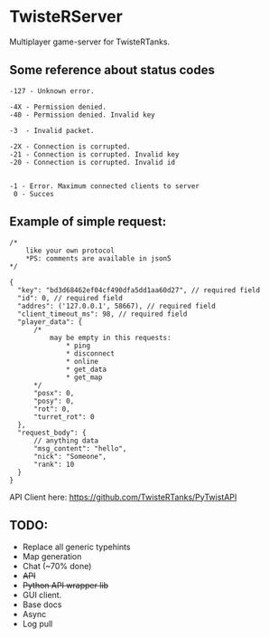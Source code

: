 # TwisteRServer

Multiplayer game-server for TwisteRTanks.

## Some reference about status codes
```
-127 - Unknown error.

-4X - Permission denied.
-40 - Permission denied. Invalid key

-3  - Invalid packet.

-2X - Connection is corrupted.
-21 - Connection is corrupted. Invalid key
-20 - Connection is corrupted. Invalid id


-1 - Error. Maximum connected clients to server
 0 - Succes
```

## Example of simple request:
```json5
/*
    like your own protocol
    *PS: comments are available in json5
*/

{
  "key": "bd3d68462ef04cf490dfa5dd1aa60d27", // required field
  "id": 0, // required field
  "addres": ('127.0.0.1', 58667), // required field
  "client_timeout_ms": 98, // required field
  "player_data": { 
      /*
          may be empty in this requests:
              * ping
              * disconnect
              * online
              * get_data
              * get_map
      */
      "posx": 0, 
      "posy": 0,
      "rot": 0,
      "turret_rot": 0
  },
  "request_body": {
      // anything data
      "msg_content": "hello",
      "nick": "Someone",
      "rank": 10
  }
}
```

API Client here: https://github.com/TwisteRTanks/PyTwistAPI

## TODO:
* Replace all generic typehints
* Map generation
* Chat (~70% done)
* ~~API~~
* ~~Python API wrapper lib~~
* GUI client.
* Base docs
* Async
* Log pull